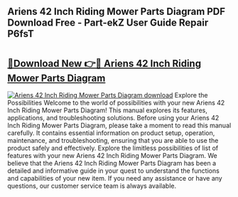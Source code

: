 ## Ariens 42 Inch Riding Mower Parts Diagram PDF Download Free - Part-ekZ User Guide Repair P6fsT

# <h2><a href="http://dfhqrs.blite.top/?on=Ariens+42+Inch+Riding+Mower+Parts+Diagram">🔗Download New 👉🔴 Ariens 42 Inch Riding Mower Parts Diagram</a></h2>

[![Ariens 42 Inch Riding Mower Parts Diagram download](https://i.imgur.com/lujVjoI.png)](http://dfhqrs.blite.top/?on=Ariens+42+Inch+Riding+Mower+Parts+Diagram)
Explore the Possibilities Welcome to the world of possibilities with your new Ariens 42 Inch Riding Mower Parts Diagram! This manual explores its features, applications, and troubleshooting solutions. Before using your Ariens 42 Inch Riding Mower Parts Diagram, please take a moment to read this manual carefully. It contains essential information on product setup, operation, maintenance, and troubleshooting, ensuring that you are able to use the product safely and effectively. Explore the limitless possibilities of list of features with your new Ariens 42 Inch Riding Mower Parts Diagram. We believe that the Ariens 42 Inch Riding Mower Parts Diagram has been a detailed and informative guide in your quest to understand the functions and capabilities of your new item. If you need any assistance or have any questions, our customer service team is always available.
